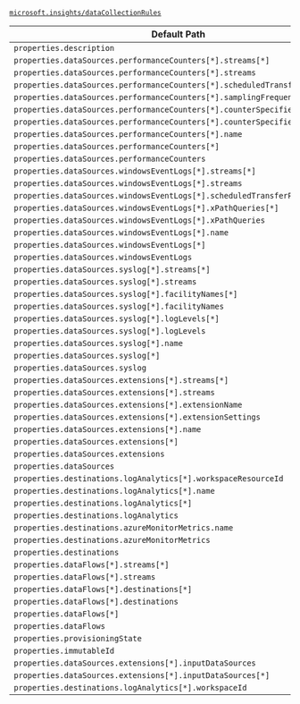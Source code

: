 [`microsoft.insights/dataCollectionRules`](https://docs.microsoft.com/en-us/azure/templates/microsoft.insights/datacollectionrules)

| Default Path | Alias |
|---|---|
| `properties.description` | `Microsoft.Insights/dataCollectionRules/description` |
| `properties.dataSources.performanceCounters[*].streams[*]` | `Microsoft.Insights/dataCollectionRules/dataSources.performanceCounters[*].streams[*]` |
| `properties.dataSources.performanceCounters[*].streams` | `Microsoft.Insights/dataCollectionRules/dataSources.performanceCounters[*].streams` |
| `properties.dataSources.performanceCounters[*].scheduledTransferPeriod` | `Microsoft.Insights/dataCollectionRules/dataSources.performanceCounters[*].scheduledTransferPeriod` |
| `properties.dataSources.performanceCounters[*].samplingFrequencyInSeconds` | `Microsoft.Insights/dataCollectionRules/dataSources.performanceCounters[*].samplingFrequencyInSeconds` |
| `properties.dataSources.performanceCounters[*].counterSpecifiers[*]` | `Microsoft.Insights/dataCollectionRules/dataSources.performanceCounters[*].counterSpecifiers[*]` |
| `properties.dataSources.performanceCounters[*].counterSpecifiers` | `Microsoft.Insights/dataCollectionRules/dataSources.performanceCounters[*].counterSpecifiers` |
| `properties.dataSources.performanceCounters[*].name` | `Microsoft.Insights/dataCollectionRules/dataSources.performanceCounters[*].name` |
| `properties.dataSources.performanceCounters[*]` | `Microsoft.Insights/dataCollectionRules/dataSources.performanceCounters[*]` |
| `properties.dataSources.performanceCounters` | `Microsoft.Insights/dataCollectionRules/dataSources.performanceCounters` |
| `properties.dataSources.windowsEventLogs[*].streams[*]` | `Microsoft.Insights/dataCollectionRules/dataSources.windowsEventLogs[*].streams[*]` |
| `properties.dataSources.windowsEventLogs[*].streams` | `Microsoft.Insights/dataCollectionRules/dataSources.windowsEventLogs[*].streams` |
| `properties.dataSources.windowsEventLogs[*].scheduledTransferPeriod` | `Microsoft.Insights/dataCollectionRules/dataSources.windowsEventLogs[*].scheduledTransferPeriod` |
| `properties.dataSources.windowsEventLogs[*].xPathQueries[*]` | `Microsoft.Insights/dataCollectionRules/dataSources.windowsEventLogs[*].xPathQueries[*]` |
| `properties.dataSources.windowsEventLogs[*].xPathQueries` | `Microsoft.Insights/dataCollectionRules/dataSources.windowsEventLogs[*].xPathQueries` |
| `properties.dataSources.windowsEventLogs[*].name` | `Microsoft.Insights/dataCollectionRules/dataSources.windowsEventLogs[*].name` |
| `properties.dataSources.windowsEventLogs[*]` | `Microsoft.Insights/dataCollectionRules/dataSources.windowsEventLogs[*]` |
| `properties.dataSources.windowsEventLogs` | `Microsoft.Insights/dataCollectionRules/dataSources.windowsEventLogs` |
| `properties.dataSources.syslog[*].streams[*]` | `Microsoft.Insights/dataCollectionRules/dataSources.syslog[*].streams[*]` |
| `properties.dataSources.syslog[*].streams` | `Microsoft.Insights/dataCollectionRules/dataSources.syslog[*].streams` |
| `properties.dataSources.syslog[*].facilityNames[*]` | `Microsoft.Insights/dataCollectionRules/dataSources.syslog[*].facilityNames[*]` |
| `properties.dataSources.syslog[*].facilityNames` | `Microsoft.Insights/dataCollectionRules/dataSources.syslog[*].facilityNames` |
| `properties.dataSources.syslog[*].logLevels[*]` | `Microsoft.Insights/dataCollectionRules/dataSources.syslog[*].logLevels[*]` |
| `properties.dataSources.syslog[*].logLevels` | `Microsoft.Insights/dataCollectionRules/dataSources.syslog[*].logLevels` |
| `properties.dataSources.syslog[*].name` | `Microsoft.Insights/dataCollectionRules/dataSources.syslog[*].name` |
| `properties.dataSources.syslog[*]` | `Microsoft.Insights/dataCollectionRules/dataSources.syslog[*]` |
| `properties.dataSources.syslog` | `Microsoft.Insights/dataCollectionRules/dataSources.syslog` |
| `properties.dataSources.extensions[*].streams[*]` | `Microsoft.Insights/dataCollectionRules/dataSources.extensions[*].streams[*]` |
| `properties.dataSources.extensions[*].streams` | `Microsoft.Insights/dataCollectionRules/dataSources.extensions[*].streams` |
| `properties.dataSources.extensions[*].extensionName` | `Microsoft.Insights/dataCollectionRules/dataSources.extensions[*].extensionName` |
| `properties.dataSources.extensions[*].extensionSettings` | `Microsoft.Insights/dataCollectionRules/dataSources.extensions[*].extensionSettings` |
| `properties.dataSources.extensions[*].name` | `Microsoft.Insights/dataCollectionRules/dataSources.extensions[*].name` |
| `properties.dataSources.extensions[*]` | `Microsoft.Insights/dataCollectionRules/dataSources.extensions[*]` |
| `properties.dataSources.extensions` | `Microsoft.Insights/dataCollectionRules/dataSources.extensions` |
| `properties.dataSources` | `Microsoft.Insights/dataCollectionRules/dataSources` |
| `properties.destinations.logAnalytics[*].workspaceResourceId` | `Microsoft.Insights/dataCollectionRules/destinations.logAnalytics[*].workspaceResourceId` |
| `properties.destinations.logAnalytics[*].name` | `Microsoft.Insights/dataCollectionRules/destinations.logAnalytics[*].name` |
| `properties.destinations.logAnalytics[*]` | `Microsoft.Insights/dataCollectionRules/destinations.logAnalytics[*]` |
| `properties.destinations.logAnalytics` | `Microsoft.Insights/dataCollectionRules/destinations.logAnalytics` |
| `properties.destinations.azureMonitorMetrics.name` | `Microsoft.Insights/dataCollectionRules/destinations.azureMonitorMetrics.name` |
| `properties.destinations.azureMonitorMetrics` | `Microsoft.Insights/dataCollectionRules/destinations.azureMonitorMetrics` |
| `properties.destinations` | `Microsoft.Insights/dataCollectionRules/destinations` |
| `properties.dataFlows[*].streams[*]` | `Microsoft.Insights/dataCollectionRules/dataFlows[*].streams[*]` |
| `properties.dataFlows[*].streams` | `Microsoft.Insights/dataCollectionRules/dataFlows[*].streams` |
| `properties.dataFlows[*].destinations[*]` | `Microsoft.Insights/dataCollectionRules/dataFlows[*].destinations[*]` |
| `properties.dataFlows[*].destinations` | `Microsoft.Insights/dataCollectionRules/dataFlows[*].destinations` |
| `properties.dataFlows[*]` | `Microsoft.Insights/dataCollectionRules/dataFlows[*]` |
| `properties.dataFlows` | `Microsoft.Insights/dataCollectionRules/dataFlows` |
| `properties.provisioningState` | `Microsoft.Insights/dataCollectionRules/provisioningState` |
| `properties.immutableId` | `Microsoft.Insights/dataCollectionRules/immutableId` |
| `properties.dataSources.extensions[*].inputDataSources` | `Microsoft.Insights/dataCollectionRules/dataSources.extensions[*].inputDataSources` |
| `properties.dataSources.extensions[*].inputDataSources[*]` | `Microsoft.Insights/dataCollectionRules/dataSources.extensions[*].inputDataSources[*]` |
| `properties.destinations.logAnalytics[*].workspaceId` | `Microsoft.Insights/dataCollectionRules/destinations.logAnalytics[*].workspaceId` |

